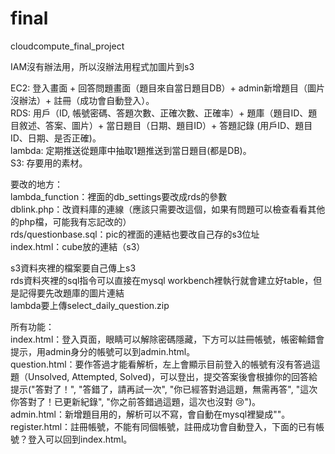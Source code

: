 # final
cloudcompute_final_project

IAM沒有辦法用，所以沒辦法用程式加圖片到s3  

EC2:
登入畫面 + 回答問題畫面（題目來自當日題目DB）+ admin新增題目（圖片沒辦法）+ 註冊（成功會自動登入）。  
RDS:
用戶（ID, 帳號密碼、答題次數、正確次數、正確率）+ 題庫（題目ID、題目敘述、答案、圖片）+ 當日題目（日期、題目ID）+ 答題記錄 (用戶ID、題目ID、日期、是否正確)。  
lambda:
定期推送從題庫中抽取1題推送到當日題目(都是DB)。  
S3:
存要用的素材。  

要改的地方：  
lambda_function：裡面的db_settings要改成rds的參數   
dblink.php：改資料庫的連線（應該只需要改這個，如果有問題可以檢查看看其他的php檔，可能我有忘記改的）    
rds/questionbase.sql：pic的裡面的連結也要改自己存的s3位址  
index.html：cube放的連結（s3）  

s3資料夾裡的檔案要自己傳上s3  
rds資料夾裡的sql指令可以直接在mysql workbench裡執行就會建立好table，但是記得要先改題庫的圖片連結  
lambda要上傳select_daily_question.zip  

所有功能：  
index.html：登入頁面，眼睛可以解除密碼隱藏，下方可以註冊帳號，帳密輸錯會提示，用admin身分的帳號可以到admin.html。  
question.html：要作答過才能看解析，左上會顯示目前登入的帳號有沒有答過這題（Unsolved, Attempted, Solved)，可以登出，提交答案後會根據你的回答給提示("答對了！", "答錯了，請再試一次", "你已經答對過這題，無需再答", "這次你答對了！已更新紀錄", "你之前答錯過這題，這次也沒對 😢")。  
admin.html：新增題目用的，解析可以不寫，會自動在mysql裡變成""。  
register.html：註冊帳號，不能有同個帳號，註冊成功會自動登入，下面的已有帳號？登入可以回到index.html。  
